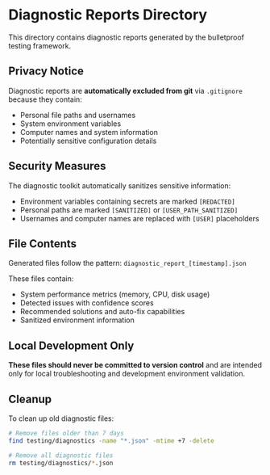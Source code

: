 # Diagnostic Reports Directory

This directory contains diagnostic reports generated by the bulletproof testing framework.

## Privacy Notice

Diagnostic reports are **automatically excluded from git** via `.gitignore` because they contain:
- Personal file paths and usernames
- System environment variables  
- Computer names and system information
- Potentially sensitive configuration details

## Security Measures

The diagnostic toolkit automatically sanitizes sensitive information:
- Environment variables containing secrets are marked `[REDACTED]`
- Personal paths are marked `[SANITIZED]` or `[USER_PATH_SANITIZED]`
- Usernames and computer names are replaced with `[USER]` placeholders

## File Contents

Generated files follow the pattern: `diagnostic_report_[timestamp].json`

These files contain:
- System performance metrics (memory, CPU, disk usage)
- Detected issues with confidence scores
- Recommended solutions and auto-fix capabilities  
- Sanitized environment information

## Local Development Only

**These files should never be committed to version control** and are intended only for local troubleshooting and development environment validation.

## Cleanup

To clean up old diagnostic files:
```bash
# Remove files older than 7 days
find testing/diagnostics -name "*.json" -mtime +7 -delete

# Remove all diagnostic files
rm testing/diagnostics/*.json
```